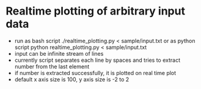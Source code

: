 # Realtime plotting of arbitrary input data

* run as bash script ./realtime_plotting.py < sample/input.txt or as python script python realtime_plotting.py < sample/input.txt
* input can be infinite stream of lines
* currently script separates each line by spaces and tries to extract number from the last element
* if number is extracted successfully, it is plotted on real time plot
* default x axis size is 100, y axis size is -2 to 2